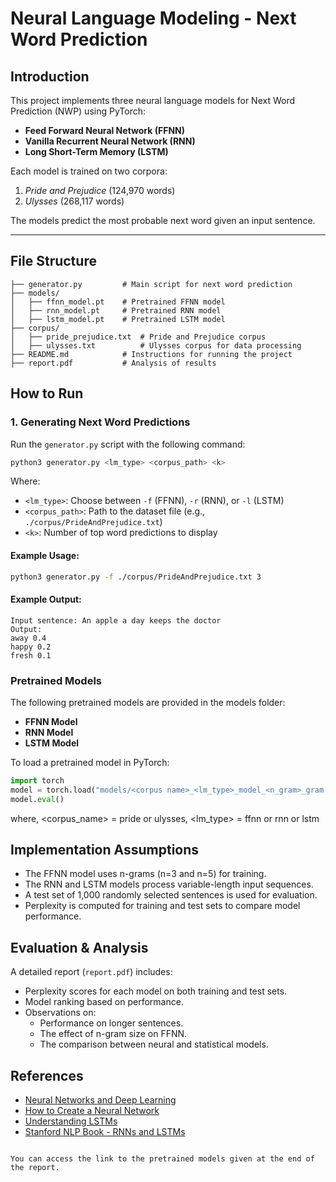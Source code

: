 # Neural Language Modeling - Next Word Prediction

## Introduction
This project implements three neural language models for Next Word Prediction (NWP) using PyTorch:
- **Feed Forward Neural Network (FFNN)**
- **Vanilla Recurrent Neural Network (RNN)**
- **Long Short-Term Memory (LSTM)**

Each model is trained on two corpora:  
1. *Pride and Prejudice* (124,970 words)  
2. *Ulysses* (268,117 words)  

The models predict the most probable next word given an input sentence.

---


## File Structure

```
├── generator.py         # Main script for next word prediction
├── models/
│   ├── ffnn_model.pt    # Pretrained FFNN model
│   ├── rnn_model.pt     # Pretrained RNN model
│   ├── lstm_model.pt    # Pretrained LSTM model
├── corpus/
│   ├── pride_prejudice.txt  # Pride and Prejudice corpus
│   ├── ulysses.txt          # Ulysses corpus for data processing
├── README.md            # Instructions for running the project
├── report.pdf           # Analysis of results
```

## How to Run

### 1. Generating Next Word Predictions

Run the `generator.py` script with the following command:

```sh
python3 generator.py <lm_type> <corpus_path> <k>
```

Where:
- `<lm_type>`: Choose between `-f` (FFNN), `-r` (RNN), or `-l` (LSTM)
- `<corpus_path>`: Path to the dataset file (e.g., `./corpus/PrideAndPrejudice.txt`)
- `<k>`: Number of top word predictions to display

#### Example Usage:

```sh
python3 generator.py -f ./corpus/PrideAndPrejudice.txt 3
```

#### Example Output:

```
Input sentence: An apple a day keeps the doctor
Output:
away 0.4
happy 0.2
fresh 0.1
```

### Pretrained Models

The following pretrained models are provided in the models folder:

- **FFNN Model**
- **RNN Model**
- **LSTM Model**

To load a pretrained model in PyTorch:

```python
import torch
model = torch.load("models/<corpus name>_<lm_type>_model_<n_gram>_gram.pt")
model.eval()
```
where, <corpus_name> = pride or ulysses, <lm_type> = ffnn or rnn or lstm
<br>
## Implementation Assumptions

- The FFNN model uses n-grams (n=3 and n=5) for training.
- The RNN and LSTM models process variable-length input sequences.
- A test set of 1,000 randomly selected sentences is used for evaluation.
- Perplexity is computed for training and test sets to compare model performance.

## Evaluation & Analysis

A detailed report (`report.pdf`) includes:

- Perplexity scores for each model on both training and test sets.
- Model ranking based on performance.
- Observations on:
  - Performance on longer sentences.
  - The effect of n-gram size on FFNN.
  - The comparison between neural and statistical models.

## References

- [Neural Networks and Deep Learning]([Link](http://neuralnetworksanddeeplearning.com/index.html))
- [How to Create a Neural Network](https://www.youtube.com/watch?v=hfMk-kjRv4c)
- [Understanding LSTMs](https://colah.github.io/posts/2015-08-Understanding-LSTMs/)
- [Stanford NLP Book - RNNs and LSTMs](https://web.stanford.edu/~jurafsky/slp3/9.pdf)
```

You can access the link to the pretrained models given at the end of the report.